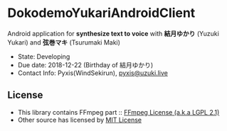 # DokodemoYukariAndroidClient

Android application for **synthesize text to voice** with **結月ゆかり** (Yuzuki Yukari) and **弦巻マキ** (Tsurumaki Maki) 

* State: Developing
* Due date: 2018-12-22 (Birthday of 結月ゆかり)
* Contact Info: Pyxis(WindSekirun), pyxis@uzuki.live

## License
* This library contains FFmpeg part :: [FFmpeg License (a.k.a LGPL 2.1)](https://www.ffmpeg.org/legal.html) 
* Other source has licensed by [MIT License](https://github.com/WindSekirun/DokodemoYukariAndroidClient/blob/master/LICENSE.MD)
